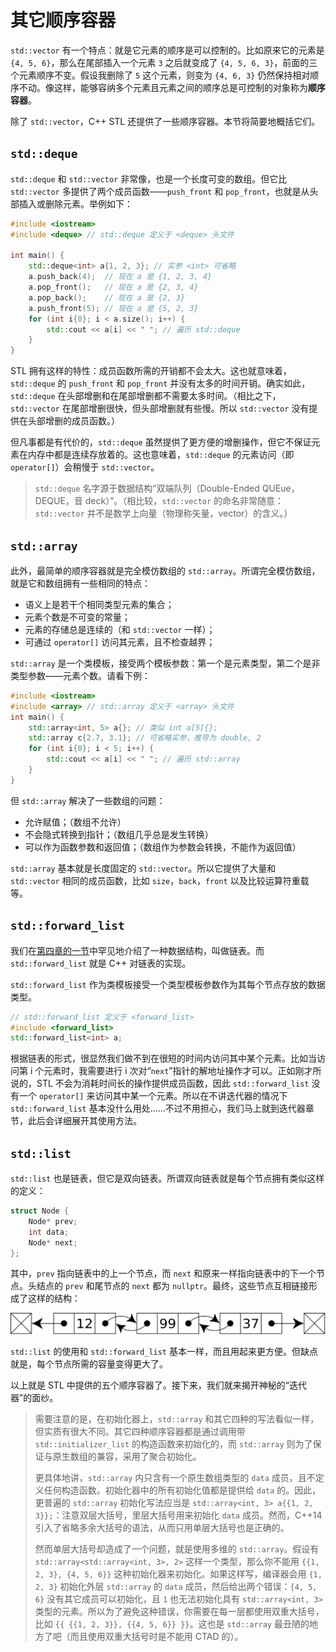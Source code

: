 # 其它顺序容器

`std::vector` 有一个特点：就是它元素的顺序是可以控制的。比如原来它的元素是 `{4, 5, 6}`，那么在尾部插入一个元素 `3` 之后就变成了 `{4, 5, 6, 3}`，前面的三个元素顺序不变。假设我删除了 `5` 这个元素，则变为 `{4, 6, 3}` 仍然保持相对顺序不动。像这样，能够容纳多个元素且元素之间的顺序总是可控制的对象称为**顺序容器**。

除了 `std::vector`，C++ STL 还提供了一些顺序容器。本节将简要地概括它们。

## `std::deque`

`std::deque` 和 `std::vector` 非常像，也是一个长度可变的数组。但它比 `std::vector` 多提供了两个成员函数——`push_front` 和 `pop_front`，也就是从头部插入或删除元素。举例如下：

```CPP
#include <iostream>
#include <deque> // std::deque 定义于 <deque> 头文件

int main() {
    std::deque<int> a{1, 2, 3}; // 实参 <int> 可省略
    a.push_back(4);  // 现在 a 是 {1, 2, 3, 4}
    a.pop_front();   // 现在 a 是 {2, 3, 4}
    a.pop_back();    // 现在 a 是 {2, 3}
    a.push_front(5); // 现在 a 是 {5, 2, 3}
    for (int i{0}; i < a.size(); i++) {
        std::cout << a[i] << " "; // 遍历 std::deque
    }
}
```

STL 拥有这样的特性：成员函数所需的开销都不会太大。这也就意味着，`std::deque` 的 `push_front` 和 `pop_front` 并没有太多的时间开销。确实如此，`std::deque` 在头部增删和在尾部增删都不需要太多时间。（相比之下，`std::vector` 在尾部增删很快，但头部增删就有些慢。所以 `std::vector` 没有提供在头部增删的成员函数。）

但凡事都是有代价的，`std::deque` 虽然提供了更方便的增删操作，但它不保证元素在内存中都是连续存放着的。这也意味着，`std::deque` 的元素访问（即 `operator[]`）会稍慢于 `std::vector`。

> `std::deque` 名字源于数据结构“双端队列（Double-Ended QUEue，DEQUE，音 deck）”。（相比较，`std::vector` 的命名非常随意：`std::vector` 并不是数学上向量（物理称矢量，vector）的含义。）

## `std::array`

此外，最简单的顺序容器就是完全模仿数组的 `std::array`。所谓完全模仿数组，就是它和数组拥有一些相同的特点：
- 语义上是若干个相同类型元素的集合；
- 元素个数是不可变的常量；
- 元素的存储总是连续的（和 `std::vector` 一样）；
- 可通过 `operator[]` 访问其元素，且不检查越界；

`std::array` 是一个类模板，接受两个模板参数：第一个是元素类型，第二个是非类型参数——元素个数。请看下例：
```CPP
#include <iostream>
#include <array> // std::array 定义于 <array> 头文件
int main() {
    std::array<int, 5> a{}; // 类似 int a[5]{};
    std::array c{2.7, 3.1}; // 可省略实参，推导为 double, 2
    for (int i{0}; i < 5; i++) {
        std::cout << a[i] << " "; // 遍历 std::array
    }
}
```

但 `std::array` 解决了一些数组的问题：
- 允许赋值；（数组不允许）
- 不会隐式转换到指针；（数组几乎总是发生转换）
- 可以作为函数参数和返回值；（数组作为参数会转换，不能作为返回值）

`std::array` 基本就是长度固定的 `std::vector`。所以它提供了大量和 `std::vector` 相同的成员函数，比如 `size`，`back`，`front` 以及比较运算符重载等。

## `std::forward_list`

我们在[第四章的一节](/ch04/list/README.md)中罕见地介绍了一种数据结构，叫做链表。而 `std::forward_list` 就是 C++ 对链表的实现。

`std::forward_list` 作为类模板接受一个类型模板参数作为其每个节点存放的数据类型。

```cpp
// std::forward_list 定义于 <forward_list>
#include <forward_list>
std::forward_list<int> a;
```

根据链表的形式，很显然我们做不到在很短的时间内访问其中某个元素。比如当访问第 i 个元素时，我需要进行 i 次对“`next`”指针的解地址操作才可以。正如刚才所说的，STL 不会为消耗时间长的操作提供成员函数，因此 `std::forward_list` 没有一个 `operator[]` 来访问其中某一个元素。所以在不讲迭代器的情况下 `std::forward_list` 基本没什么用处……不过不用担心，我们马上就到迭代器章节，此后会详细展开其使用方法。

## `std::list`

`std::list` 也是链表，但它是双向链表。所谓双向链表就是每个节点拥有类似这样的定义：
```cpp
struct Node {
    Node* prev;
    int data;
    Node* next;
};
```

其中，`prev` 指向链表中的上一个节点，而 `next` 和原来一样指向链表中的下一个节点。头结点的 `prev` 和尾节点的 `next` 都为 `nullptr`。最终，这些节点互相链接形成了这样的结构：

<img src="assets/Doubly-linked-list.svg" alt="Doubly Linked List">

`std::list` 的使用和 `std::forward_list` 基本一样，而且用起来更方便。但缺点就是，每个节点所需的容量变得更大了。

以上就是 STL 中提供的五个顺序容器了。接下来，我们就来揭开神秘的“迭代器”的面纱。

> 需要注意的是，在初始化器上，`std::array` 和其它四种的写法看似一样，但实质有很大不同。其它四种顺序容器都是通过调用带 `std::initializer_list` 的构造函数来初始化的，而 `std::array` 则为了保证与原生数组的兼容，采用了聚合初始化。
> 
> 更具体地讲，`std::array` 内只含有一个原生数组类型的 `data` 成员，且不定义任何构造函数。初始化器中的所有初始化值都是提供给 `data` 的。因此，更普遍的 `std::array` 初始化写法应当是 `std::array<int, 3> a{{1, 2, 3}};`：注意双层大括号，里层大括号用来初始化 `data` 成员。然而，C++14 引入了省略多余大括号的语法，从而只用单层大括号也是正确的。
> 
> 然而单层大括号却造成了一个问题，就是使用多维的 `std::array`。假设有 `std::array<std::array<int, 3>, 2>` 这样一个类型，那么你不能用 `{{1, 2, 3}, {4, 5, 6}}` 这种初始化器来初始化。如果这样写，编译器会用 `{1, 2, 3}` 初始化外层 `std::array` 的 `data` 成员，然后给出两个错误：`{4, 5, 6}` 没有其它成员可以初始化，且 `1` 也无法初始化具有 `std::array<int, 3>` 类型的元素。所以为了避免这种错误，你需要在每一层都使用双重大括号，比如 `{{ {{1, 2, 3}}, {{4, 5, 6}} }}`。这也是 `std::array` 最丑陋的地方了吧（而且使用双重大括号时是不能用 CTAD 的）。